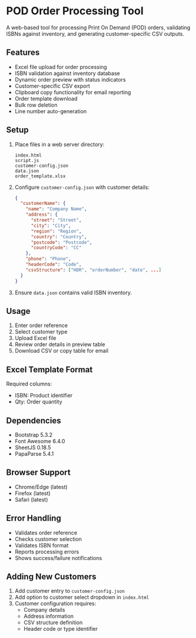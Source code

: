 # POD Order Processing Tool

A web-based tool for processing Print On Demand (POD) orders, validating ISBNs against inventory, and generating customer-specific CSV outputs.

## Features

- Excel file upload for order processing
- ISBN validation against inventory database
- Dynamic order preview with status indicators
- Customer-specific CSV export
- Clipboard copy functionality for email reporting
- Order template download
- Bulk row deletion
- Line number auto-generation

## Setup

1. Place files in a web server directory:
   ```
   index.html
   script.js
   customer-config.json
   data.json
   order_template.xlsx
   ```

2. Configure `customer-config.json` with customer details:
   ```json
   {
     "customerName": {
       "name": "Company Name",
       "address": {
         "street": "Street",
         "city": "City",
         "region": "Region",
         "country": "Country",
         "postcode": "Postcode",
         "countryCode": "CC"
       },
       "phone": "Phone",
       "headerCode": "Code",
       "csvStructure": ["HDR", "orderNumber", "date", ...]
     }
   }
   ```

3. Ensure `data.json` contains valid ISBN inventory.

## Usage

1. Enter order reference
2. Select customer type
3. Upload Excel file
4. Review order details in preview table
5. Download CSV or copy table for email

## Excel Template Format

Required columns:
- ISBN: Product identifier
- Qty: Order quantity

## Dependencies

- Bootstrap 5.3.2
- Font Awesome 6.4.0
- SheetJS 0.18.5
- PapaParse 5.4.1

## Browser Support

- Chrome/Edge (latest)
- Firefox (latest)
- Safari (latest)

## Error Handling

- Validates order reference
- Checks customer selection
- Validates ISBN format
- Reports processing errors
- Shows success/failure notifications

## Adding New Customers

1. Add customer entry to `customer-config.json`
2. Add option to customer select dropdown in `index.html`
3. Customer configuration requires:
   - Company details
   - Address information
   - CSV structure definition
   - Header code or type identifier